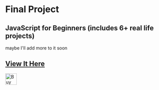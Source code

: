 # Final Project
## JavaScript for Beginners (includes 6+ real life projects)

maybe I'll add more to it soon

<a href="https://esteecodes.github.io/JS-course-6-proj-Kalob-Final-Project"><h2>View It Here</h2></a>

<a href='https://ko-fi.com/esteecodes' target='_blank'><img height='36' style='border:0px;height:36px;' src='https://cdn.ko-fi.com/cdn/kofi2.png?v=3' border='0' alt='Buy Me a Coffee at ko-fi.com' /></a>
